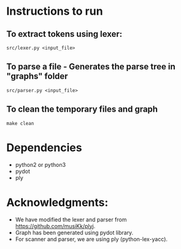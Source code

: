 # Instructions to run

## To extract tokens using lexer:
```
src/lexer.py <input_file>
```

## To parse a file - Generates the parse tree in "graphs" folder
```
src/parser.py <input_file>
```

## To clean the temporary files and graph
```
make clean
```

# Dependencies
* python2 or python3
* pydot
* ply

# Acknowledgments:
* We have modified the lexer and parser from https://github.com/musiKk/plyj.
* Graph has been generated using pydot library.
* For scanner and parser, we are using ply (python-lex-yacc).
